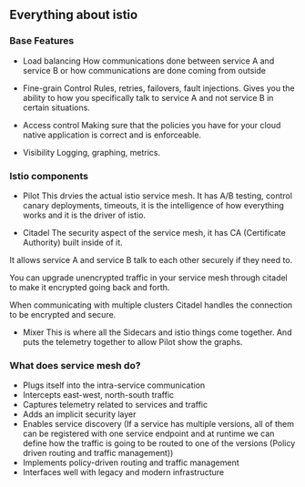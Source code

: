 ## Everything about istio

### Base Features

- Load balancing 
How communications done between service A and service B or how communications are done coming from outside

- Fine-grain Control
Rules, retries, failovers, fault injections. Gives you the ability to how you specifically talk to service A and not service B in certain situations.

- Access control
Making sure that the policies you have for your cloud native application is correct and is enforceable.

- Visibility
Logging, graphing, metrics.

### Istio components

- Pilot
This drvies the actual istio service mesh. It has A/B testing, control canary deployments, timeouts, it is the intelligence of how everything works and it is the driver of istio.

- Citadel
The security aspect of the service mesh, it has CA (Certificate Authority) built inside of it. 

It allows service A and service B talk to each other securely if they need to.

You can upgrade unencrypted traffic in your service mesh through citadel to make it encrypted going back and forth.

When communicating with multiple clusters Citadel handles the connection to be encrypted and secure.

- Mixer
This is where all the Sidecars and istio things come together. And puts the telemetry together to allow Pilot show the graphs.

### What does service mesh do?

- Plugs itself into the intra-service communication
- Intercepts east-west, north-south traffic
- Captures telemetry related to services and traffic
- Adds an implicit security layer
- Enables service discovery (If a service has multiple versions, all of them can be registered with one service endpoint and at runtime we can define how the traffic is going to be routed to one of the versions (Policy driven routing and traffic management))
- Implements policy-driven routing and traffic management
- Interfaces well with legacy and modern infrastructure







